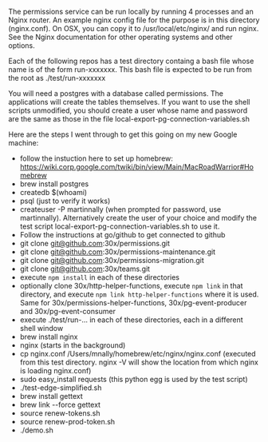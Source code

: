 The permissions service can be run locally by running 4 processes and an Nginx router. An example nginx config file for the purpose is in this directory (nginx.conf).
On OSX, you can copy it to /usr/local/etc/nginx/ and run nginx. See the Nginx documentation for other operating systems and other options. 

Each of the following repos has a test directory containg a bash file whose name is of the form run-xxxxxxx. This bash file is expected to be run from the root as ./test/run-xxxxxxx

You will need a postgres with a database called permissions. The applications will create the tables themselves. If you want to use the shell scripts unmodified, you should create
a user whose name and password are the same as those in the file local-export-pg-connection-variables.sh

Here are the steps I went through to get this going on my new Google machine:

* follow the instuction here to set up homebrew: https://wiki.corp.google.com/twiki/bin/view/Main/MacRoadWarrior#Homebrew
* brew install postgres
* createdb $(whoami)
* psql (just to verify it works)
* createuser -P martinnally (when prompted for password, use martinnally). Alternatively create the user of your choice and modify the test script local-export-pg-connection-variables.sh to use it. 
* Follow the instructions at go/github to get connected to github
* git clone git@github.com:30x/permissions.git
* git clone git@github.com:30x/permissions-maintenance.git
* git clone git@github.com:30x/permissions-migration.git
* git clone git@github.com:30x/teams.git
* execute `npm install` in each of these directories
* optionally clone 30x/http-helper-functions, execute `npm link` in that directory, and execute `npm link http-helper-functions` where it is used. Same for 30x/permissions-helper-functions, 30x/pg-event-producer and 30x/pg-event-consumer 
* execute ./test/run-... in each of these directories, each in a different shell window
* brew install nginx
* nginx (starts in the background)
* cp nginx.conf /Users/mnally/homebrew/etc/nginx/nginx.conf (executed from this test directory. nginx -V will show the location from which nginx is loading nginx.conf)
* sudo easy_install requests (this python egg is used by the test script)
* ./test-edge-simplified.sh
* brew install gettext
* brew link --force gettext
* source renew-tokens.sh
* source renew-prod-token.sh
* ./demo.sh